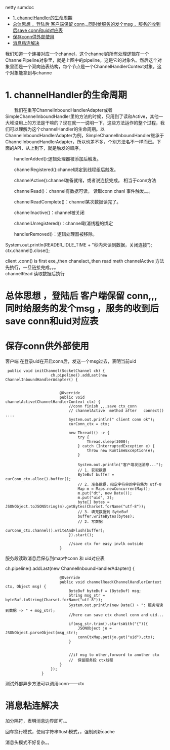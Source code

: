 netty sumdoc

<!-- TOC -->

- [1. channelHandler的生命周期](#1-channelhandler的生命周期)
- [总体思想 ，登陆后 客户端保留 conn,,,同时给服务的发个msg ，服务的收到后save conn和uid对应表](#总体思想-登陆后-客户端保留-conn同时给服务的发个msg-服务的收到后save-conn和uid对应表)
- [保存conn供外部使用](#保存conn供外部使用)
- [消息粘连解决](#消息粘连解决)

<!-- /TOC -->


我们知道一个连接对应一个channel，这个channel的所有处理逻辑在一个ChannelPipeline对象里，就是上图中的pipeline，这是它的对象名。然后这个对象里面是一个双向链表结构，每个节点是一个ChannelHandlerContext对象。这个对象能拿到与channe


# 1. channelHandler的生命周期

　　我们在重写ChannelInboundHandlerAdapter或者SimpleChannelInboundHandler里的方法的时候，只用到了读和Active，其他一大堆没用上的方法是干嘛的？现在就一一说明一下，这些方法运作的整个过程，我们可以理解为这个channelHandler的生命周期。以ChannelInboundHandlerAdapter为例，SimpleChannelInboundHandler继承于ChannelInboundHandlerAdapter，所以也差不多，个别方法名不一样而已。下面的API，从上到下，就是触发的顺序。

　　handlerAdded():逻辑处理器被添加后触发。

　　channelRegistered():channel绑定到线程组后触发。

　　channelActive():channel准备就绪，或者说连接完成。 相当于conn方法

　　channelRead()：channel有数据可读。    读取conn chanl 事件触发。。。

　　channelReadComplete()：channel某次数据读完了。

　　channelInactive()：channel被关闭

　　channelUnregistered()：channel取消线程的绑定

　　handlerRemoved()：逻辑处理器被移除。

   System.out.println(READER_IDLE_TIME + "秒内未读到数据，关闭连接");
        ctx.channel().close();



client .conn() is first exe,,then chanelact,,then read meth
  channelActive  方法先执行，一旦链接完成。。。      
  channelRead  读取数据后执行

#  总体思想 ，登陆后 客户端保留 conn,,,同时给服务的发个msg ，服务的收到后save conn和uid对应表 

  # 保存conn供外部使用

  客户端  在登录uid在开启conn后，发送一个msg过去，表明当前uid


     public void initChannel(SocketChannel ch) {
                        ch.pipeline().addLast(new ChannelInboundHandlerAdapter() {


                            @Override
                            public void channelActive(ChannelHandlerContext ctx) {
                                //conn finish ,,,save ctx_conn
                                // channelActive  method after   connect()  ....
                                System.out.println(" client conn ok");
                                curConn_ctx = ctx;

                                new Thread(() -> {
                                    try {
                                        Thread.sleep(3000);
                                    } catch (InterruptedException e) {
                                        throw new RuntimeException(e);
                                    }

                                    System.out.println("客户端发送消息...");
                                    // 1. 获取数据
                                    ByteBuf buffer = curConn_ctx.alloc().buffer();
                                    // 2. 准备数据，指定字符串的字符集为 utf-8
                                    Map m = Maps.newConcurrentMap();
                                    m.put("dt", new Date());
                                    m.put("uid", 2);
                                    byte[] bytes = JSONObject.toJSONString(m).getBytes(Charset.forName("utf-8"));
                                    // 3. 填充数据到 ByteBuf
                                    buffer.writeBytes(bytes);
                                    // 2. 写数据
                                    curConn_ctx.channel().writeAndFlush(buffer);
                                }).start();

                                //save ctx for easy invlk outside
                            }


服务段读取消息后保存到map中conn 和 uid对应表


  ch.pipeline().addLast(new ChannelInboundHandlerAdapter() {


                            @Override
                            public void channelRead(ChannelHandlerContext ctx, Object msg) {
                                ByteBuf byteBuf = (ByteBuf) msg;
                                String msg_str = byteBuf.toString(Charset.forName("utf-8"));
                                System.out.println(new Date() + ": 服务端读到数据 -> " + msg_str);
                                //here can save ctx chanel conn and uid...

                                if(msg_str.trim().startsWith("{")){
                                    JSONObject jo = JSONObject.parseObject(msg_str);
                                    connCtxMap.put(jo.get("uid"),ctx);
                                }


                                //if msg to other,forword to another ctx
                                //  保留服务段 ctx线程
                            }
                        });
                    }



测试外部异步方法可以调用conn——ctx                    


#  消息粘连解决

加分隔符，表明消息边界即可。。

回车换行模式，使用字符串flush模式，，强制刷新cache

消息头模式不好复杂。。
